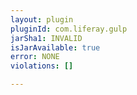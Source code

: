 ```yaml
---
layout: plugin
pluginId: com.liferay.gulp
jarSha1: INVALID
isJarAvailable: true
error: NONE
violations: []

---
```


